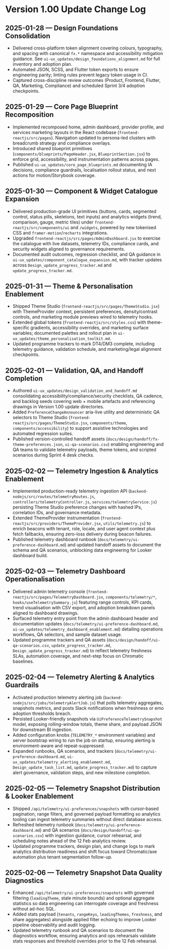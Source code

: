 # Version 1.00 Update Change Log

## 2025-01-28 — Design Foundations Consolidation
- Delivered cross-platform token alignment covering colours, typography, and spacing with canonical `fx.*` namespace and accessibility mitigation guidance. See `ui-ux_updates/design_foundations_alignment.md` for full inventory and adoption plan.
- Automated JSON, SCSS, and Flutter token exports to ensure engineering parity; linting rules prevent legacy token usage in CI.
- Captured cross-discipline review outcomes (Product, Frontend, Flutter, QA, Marketing, Compliance) and scheduled Sprint 3/4 adoption checkpoints.

## 2025-01-29 — Core Page Blueprint Recomposition
- Implemented recomposed home, admin dashboard, provider profile, and services marketing layouts in the React codebase (`frontend-reactjs/src/pages`). Navigation updated to persona-led clusters with breadcrumb strategy and compliance overlays.
- Introduced shared blueprint primitives (`components/blueprints/PageHeader.jsx`, `BlueprintSection.jsx`) to enforce grid, accessibility, and instrumentation patterns across pages.
- Published `ui-ux_updates/core_page_blueprints.md` documenting IA decisions, compliance guardrails, localisation rollout status, and next actions for motion/Storybook coverage.

## 2025-01-30 — Component & Widget Catalogue Expansion
- Delivered production-grade UI primitives (buttons, cards, segmented control, status pills, skeletons, text inputs) and analytics widgets (trend, comparison, gauge, metric tiles) under `frontend-reactjs/src/components/ui` and `/widgets`, powered by new tokenised CSS and `framer-motion`/`recharts` integrations.
- Upgraded `frontend-reactjs/src/pages/AdminDashboard.jsx` to exercise the catalogue with live datasets, telemetry IDs, compliance cards, and security widgets aligned to governance requirements.
- Documented audit outcomes, regression checklist, and QA guidance in `ui-ux_updates/component_catalogue_expansion.md`, with tracker updates across `Design_update_progress_tracker.md` and `update_progress_tracker.md`.

## 2025-01-31 — Theme & Personalisation Enablement
- Shipped Theme Studio (`frontend-reactjs/src/pages/ThemeStudio.jsx`) with ThemeProvider context, persistent preferences, density/contrast controls, and marketing module previews wired to telemetry hooks.
- Extended global tokens (`frontend-reactjs/src/styles.css`) with theme-specific gradients, accessibility overrides, and marketing surface variables; documented palettes and rollout plan in `ui-ux_updates/theme_personalisation_toolkit.md`.
- Updated programme trackers to mark DT4/DM3 complete, including telemetry guidance, validation schedule, and marketing/legal alignment checkpoints.

## 2025-02-01 — Validation, QA, and Handoff Completion
- Authored `ui-ux_updates/design_validation_and_handoff.md` consolidating accessibility/compliance/security checklists, QA cadence, and backlog seeds covering web + mobile artefacts and referencing drawings in Version 1.00 update directories.
- Added `PreferenceChangeAnnouncer` aria-live utility and deterministic QA selectors to Theme Studio (`frontend-reactjs/src/pages/ThemeStudio.jsx`, `components/theme`, `components/accessibility`) to support assistive technologies and automated regression suites.
- Published version-controlled handoff assets (`docs/design/handoff/fx-theme-preferences.json`, `ui-qa-scenarios.csv`) enabling engineering and QA teams to validate telemetry payloads, theme tokens, and scripted scenarios during Sprint 4 desk checks.

## 2025-02-02 — Telemetry Ingestion & Analytics Enablement
- Implemented production-ready telemetry ingestion API (`backend-nodejs/src/routes/telemetryRoutes.js`, `controllers/telemetryController.js`, `services/telemetryService.js`) persisting Theme Studio preference changes with hashed IPs, correlation IDs, and governance metadata.
- Extended ThemeProvider instrumentation (`frontend-reactjs/src/providers/ThemeProvider.jsx`, `utils/telemetry.js`) to enrich beacons with tenant, role, locale, and user agent context plus fetch fallbacks, ensuring zero-loss delivery during beacon failures.
- Published telemetry dashboard runbook (`docs/telemetry/ui-preference-dashboard.md`) and updated handoff assets to document the schema and QA scenarios, unblocking data engineering for Looker dashboard build.

## 2025-02-03 — Telemetry Dashboard Operationalisation
- Delivered admin telemetry console (`frontend-reactjs/src/pages/TelemetryDashboard.jsx`, `components/telemetry/*`, `hooks/useTelemetrySummary.js`) featuring range controls, KPI cards, trend visualisation with CSV export, and adoption breakdown panels aligned to dashboard drawings.
- Surfaced telemetry entry point from the admin dashboard header and documentation updates (`docs/telemetry/ui-preference-dashboard.md`, `ui-ux_updates/telemetry_dashboard_enablement.md`) detailing operations workflows, QA selectors, and sample dataset usage.
- Updated programme trackers and QA assets (`docs/design/handoff/ui-qa-scenarios.csv`, `update_progress_tracker.md`, `Design_update_progress_tracker.md`) to reflect telemetry freshness SLAs, automation coverage, and next-step focus on Chromatic baselines.

## 2025-02-04 — Telemetry Alerting & Analytics Guardrails
- Activated production telemetry alerting job (`backend-nodejs/src/jobs/telemetryAlertJob.js`) that polls telemetry aggregates, snapshots metrics, and posts Slack notifications when freshness or emo adoption thresholds breach.
- Persisted Looker-friendly snapshots via `UiPreferenceTelemetrySnapshot` model, exposing rolling-window totals, theme share, and payload JSON for downstream BI ingestion.
- Added configuration knobs (`TELEMETRY_*` environment variables) and server bootstrap wiring to run the job on startup, ensuring alerting is environment-aware and repeat-suppressed.
- Expanded runbooks, QA scenarios, and trackers (`docs/telemetry/ui-preference-dashboard.md`, `ui-ux_updates/telemetry_alerting_enablement.md`, `Design_update_task_list.md`, `update_progress_tracker.md`) to capture alert governance, validation steps, and new milestone completion.

## 2025-02-05 — Telemetry Snapshot Distribution & Looker Enablement
- Shipped `/api/telemetry/ui-preferences/snapshots` with cursor-based pagination, range filters, and governed payload formatting so analytics tooling can ingest telemetry summaries without direct database access.
- Refreshed telemetry runbook (`docs/telemetry/ui-preference-dashboard.md`) and QA scenarios (`docs/design/handoff/ui-qa-scenarios.csv`) with ingestion guidance, cursor rehearsal, and scheduling notes ahead of the 12 Feb analytics review.
- Updated programme trackers, design plan, and change logs to mark analytics distribution readiness and shift focus toward Chromatic/axe automation plus tenant segmentation follow-up.

## 2025-02-06 — Telemetry Snapshot Data Quality Diagnostics
- Enhanced `/api/telemetry/ui-preferences/snapshots` with governed filtering (`leadingTheme`, stale minute bounds) and optional aggregate statistics so data engineering can interrogate coverage and freshness without ad-hoc SQL.
- Added stats payload (`tenants`, `rangeKeys`, `leadingThemes`, `freshness`, and share aggregates) alongside applied filter echoing to improve Looker pipeline observability and audit logging.
- Updated telemetry runbook and QA scenarios to document the diagnostics workflow, ensuring analytics and ops rehearsals validate stats responses and threshold overrides prior to the 12 Feb rehearsal.
